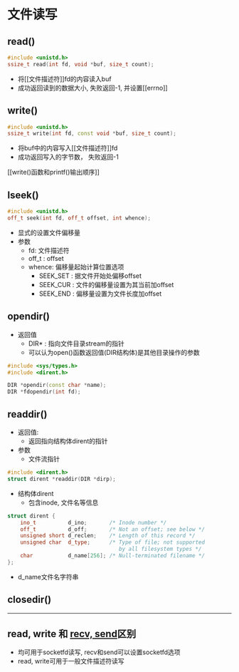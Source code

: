 # 文件读写

## read()

```c++
#include <unistd.h>
ssize_t read(int fd, void *buf, size_t count);
```

- 将[[文件描述符]]fd的内容读入buf
- 成功返回读到的数据大小, 失败返回-1, 并设置[[errno]]

## write()

```c++
#include <unistd.h>
ssize_t write(int fd, const void *buf, size_t count);
```

- 将buf中的内容写入[[文件描述符]]fd
- 成功返回写入的字节数， 失败返回-1

[[write()函数和printf()输出顺序]]

## lseek()    

```c++
#include <unistd.h>
off_t seek(int fd, off_t offset, int whence);
```
- 显式的设置文件偏移量
- 参数
  - fd: 文件描述符
  - off_t : offset
  - whence: 偏移量起始计算位置选项
    - SEEK_SET : 据文件开始处偏移offset
    - SEEK_CUR : 文件的偏移量设置为其当前加offset
    - SEEK_END : 偏移量设置为文件长度加offset
    
## opendir()

- 返回值
  - DIR* : 指向文件目录stream的指针
  - 可以认为open()函数返回值(DIR结构体)是其他目录操作的参数

```c++
#include <sys/types.h>
#include <dirent.h>

DIR *opendir(const char *name);
DIR *fdopendir(int fd);
```

## readdir()

- 返回值:
  - 返回指向结构体dirent的指针
- 参数
  - 文件流指针  

```c++
#include <dirent.h>
struct dirent *readdir(DIR *dirp);
```

- 结构体dirent
  - 包含inode, 文件名等信息

```c++
struct dirent {
    ino_t          d_ino;       /* Inode number */
    off_t          d_off;       /* Not an offset; see below */
    unsigned short d_reclen;    /* Length of this record */
    unsigned char  d_type;      /* Type of file; not supported
                                   by all filesystem types */
    char           d_name[256]; /* Null-terminated filename */
};

```

- d_name文件名字符串

## closedir()

***

## read, write 和 [recv, send](Linux_socket_API_send_recv.md)区别

- 均可用于socketfd读写, recv和send可以设置socketfd选项 
- read, write可用于一般文件描述符读写